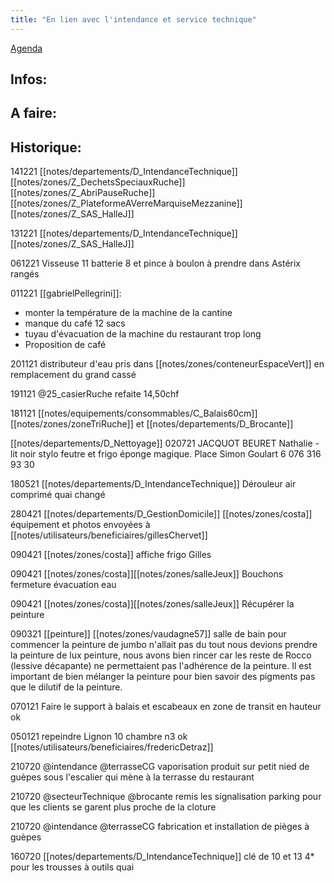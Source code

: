```yaml
---
title: "En lien avec l'intendance et service technique"
---
```


[Agenda](notes/AgendaMaJournee.md) 
## Infos:

## A faire: 

## Historique:
141221 [[notes/departements/D_IntendanceTechnique]] [[notes/zones/Z_DechetsSpeciauxRuche]] [[notes/zones/Z_AbriPauseRuche]] [[notes/zones/Z_PlateformeAVerreMarquiseMezzanine]] [[notes/zones/Z_SAS_HalleJ]]

131221 [[notes/departements/D_IntendanceTechnique]] [[notes/zones/Z_SAS_HalleJ]] 

061221 Visseuse 11 batterie 8 et pince à boulon à prendre dans Astérix rangés

011221 [[gabrielPellegrini]]: 
- monter la température de la machine de la cantine
- manque du café 12 sacs
- tuyau d'évacuation de la machine du restaurant trop long
- Proposition de café

201121 distributeur d'eau pris dans [[notes/zones/conteneurEspaceVert]] en remplacement du grand cassé

191121 @25_casierRuche refaite 14,50chf

181121 [[notes/equipements/consommables/C_Balais60cm]] [[notes/zones/zoneTriRuche]] et [[notes/departements/D_Brocante]]

[[notes/departements/D_Nettoyage]]
020721 JACQUOT BEURET Nathalie - lit noir stylo feutre et frigo éponge magique.
Place Simon Goulart 6 076 316 93 30

180521 [[notes/departements/D_IntendanceTechnique]] Dérouleur air comprimé quai changé

280421 [[notes/departements/D_GestionDomicile]] [[notes/zones/costa]] équipement et photos envoyées à [[notes/utilisateurs/beneficiaires/gillesChervet]]

090421 [[notes/zones/costa]] affiche frigo Gilles 

090421 [[notes/zones/costa]][[notes/zones/salleJeux]] Bouchons fermeture évacuation eau 

090421 [[notes/zones/costa]][[notes/zones/salleJeux]] Récupérer la peinture

090321 [[peinture]] [[notes/zones/vaudagne57]] salle de bain pour commencer la peinture de jumbo n'allait pas du tout nous devions prendre la peinture de lux peinture, nous avons bien rincer car les reste de Rocco (lessive décapante) ne permettaient pas l'adhérence de la peinture. Il est important de bien mélanger la peinture pour bien savoir des pigments pas que le dilutif de la peinture.

070121 Faire le support à balais et escabeaux en zone de transit en hauteur ok

050121 repeindre Lignon 10 chambre n3 ok [[notes/utilisateurs/beneficiaires/fredericDetraz]]

210720 @intendance @terrasseCG  vaporisation produit sur petit nied de guèpes sous l'escalier qui mène à la terrasse du restaurant

210720 @secteurTechnique @brocante remis les signalisation parking pour que les clients se garent plus proche de la cloture

210720 @intendance @terrasseCG  fabrication et installation de pièges à guèpes

160720 [[notes/departements/D_IntendanceTechnique]] clé de 10 et 13 4* pour les trousses à outils quai
